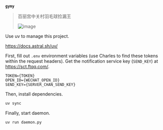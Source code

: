 **`gymy`**

> 百丽宫中关村羽毛球捡漏王
>
> ![image](https://github.com/user-attachments/assets/b5f7ca1d-f3c9-4da4-bdbe-2e53418ed4fa)

Use uv to manage this project.

<https://docs.astral.sh/uv/>

First, fill out `.env` environment variables (use Charles to find these tokens within the request headers). Get the notification service key (`SEND_KEY`) at <https://sct.ftqq.com/>.

```env
TOKEN={TOKEN}
OPEN_ID={WECHAT_OPEN_ID}
SEND_KEY={SERVER_CHAN_SEND_KEY}
```

Then, install dependencies.

```bash
uv sync
```

Finally, start daemon.

```bash
uv run daemon.py
```
